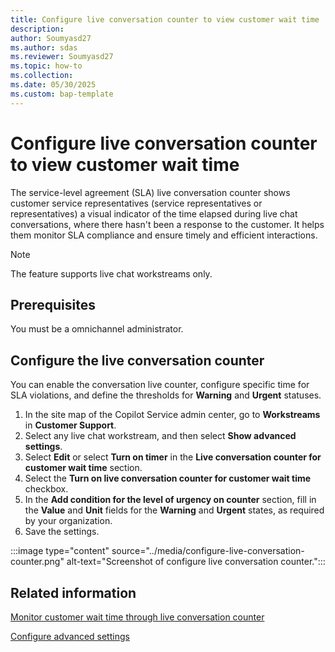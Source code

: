 ```yaml
---
title: Configure live conversation counter to view customer wait time
description: 
author: Soumyasd27
ms.author: sdas
ms.reviewer: Soumyasd27
ms.topic: how-to
ms.collection:
ms.date: 05/30/2025
ms.custom: bap-template
---
```


# Configure live conversation counter to view customer wait time

The service-level agreement (SLA) live conversation counter shows customer service representatives (service representatives or representatives) a visual indicator of the time elapsed during live chat conversations, where there hasn't been a response to the customer. It helps them monitor SLA compliance and ensure timely and efficient interactions.

> [!NOTE]
> The feature supports live chat workstreams only.

## Prerequisites

You must be a omnichannel administrator.

## Configure the live conversation counter

You can enable the conversation live counter, configure specific time for SLA violations, and define the thresholds for **Warning** and **Urgent** statuses.

1. In the site map of the Copilot Service admin center, go to **Workstreams** in **Customer Support**.
1. Select any live chat workstream, and then select **Show advanced settings**.
1. Select **Edit** or select **Turn on timer** in the **Live conversation counter for customer wait time** section.
1. Select the **Turn on live conversation counter for customer wait time** checkbox.
1. In the **Add condition for the level of urgency on counter** section, fill in the **Value** and **Unit** fields for the **Warning** and **Urgent** states, as required by your organization.
1. Save the settings.

:::image type="content" source="../media/configure-live-conversation-counter.png" alt-text="Screenshot of configure live conversation counter.":::

## Related information

[Monitor customer wait time through live conversation counter](../use/monitor-live-conv-counter.md#monitor-customer-wait-time-through-live-conversation-counter)

[Configure advanced settings](create-workstreams.md#configure-advanced-settings)


